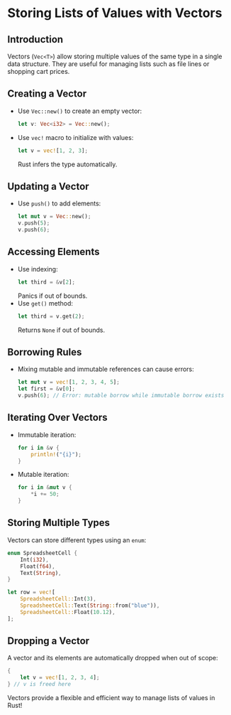# Storing Lists of Values with Vectors

## Introduction
Vectors (`Vec<T>`) allow storing multiple values of the same type in a single data structure. They are useful for managing lists such as file lines or shopping cart prices.

## Creating a Vector
- Use `Vec::new()` to create an empty vector:
  ```rust
  let v: Vec<i32> = Vec::new();
  ```
- Use `vec!` macro to initialize with values:
  ```rust
  let v = vec![1, 2, 3];
  ```
  Rust infers the type automatically.

## Updating a Vector
- Use `push()` to add elements:
  ```rust
  let mut v = Vec::new();
  v.push(5);
  v.push(6);
  ```

## Accessing Elements
- Use indexing:
  ```rust
  let third = &v[2];
  ```
  Panics if out of bounds.
- Use `get()` method:
  ```rust
  let third = v.get(2);
  ```
  Returns `None` if out of bounds.

## Borrowing Rules
- Mixing mutable and immutable references can cause errors:
  ```rust
  let mut v = vec![1, 2, 3, 4, 5];
  let first = &v[0];
  v.push(6); // Error: mutable borrow while immutable borrow exists
  ```

## Iterating Over Vectors
- Immutable iteration:
  ```rust
  for i in &v {
      println!("{i}");
  }
  ```
- Mutable iteration:
  ```rust
  for i in &mut v {
      *i += 50;
  }
  ```

## Storing Multiple Types
Vectors can store different types using an `enum`:
```rust
enum SpreadsheetCell {
    Int(i32),
    Float(f64),
    Text(String),
}

let row = vec![
    SpreadsheetCell::Int(3),
    SpreadsheetCell::Text(String::from("blue")),
    SpreadsheetCell::Float(10.12),
];
```

## Dropping a Vector
A vector and its elements are automatically dropped when out of scope:
```rust
{
    let v = vec![1, 2, 3, 4];
} // v is freed here
```

Vectors provide a flexible and efficient way to manage lists of values in Rust!

